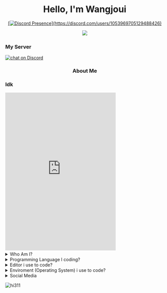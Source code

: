 <h1 align="center">Hello, I'm Wangjoui</h1>
<div align="center">
<a href="https://discord.com/users/1053969705129488426">


[![Discord Presence](https://lanyard-profile-readme.vercel.app/api/1053969705129488426?theme=light&bg=809ecf&animated=false&hideDiscrim=true&borderRadius=30px&idleMessage=Look%20at%20this,%20a%20cute%20cat!)](https://discord.com/users/1053969705129488426)

<a href="https://git.io/typing-svg"><img src="https://readme-typing-svg.demolab.com?font=Fira+Code&weight=405&size=30&duration=6765&pause=995&color=F4F710&vCenter=true&width=1450&height=95&lines=Hi%2C+I'm+Wangjoui%2C+known+as+im.wangjoui+on+Discord%2C+known+as+Vuong+Trieu+Vy;I'm+currently+living+in+An+Giang%2C+Vietnam;I'm+really+like+to+code+and+play+simulator+game%2C+i+like+cat+too+!;And+i'm+is+newbie+progammer.">

</a>
</div>

 <h3 align="left">My Server</h3>
 <a href="https://discord.gg/bongocafe">
        <img src="https://img.shields.io/discord/1091637641105129474?logo=discord"
            alt="chat on Discord"></a>
            <h3 align="center">About Me</h3>
            <h3 align="left">Idk</h3>
            <iframe src="https://discord.com/widget?id=1091637641105129474&theme=dark" width="350" height="500" allowtransparency="true" frameborder="0" sandbox="allow-popups allow-popups-to-escape-sandbox allow-same-origin allow-scripts"></iframe>

<details><summary>Who Am I?</summary>
  <p>

  - 🇻🇳 | A newbie progammer from Vietnam
  - 🙎‍♂️ | I'm 14 Years Old
  - 🎮 | I Really like to code and play simulator game like American Truck Simulator, Euro Truck Simulator 2 and many many more, also i always like cat :3
</p>
</details>

<details><summary>Programming Language I coding?</summary>
<p>

  
- <img src="https://cdn.discordapp.com/emojis/1124886129498394684.png" alt="." width="16" height="16"/> [JavaScript (a bit pretty good)](https://javascript.com)
- <img src="https://raw.githubusercontent.com/brand-icons/brands/66a515d0afc1bdf9cd308a9ae8d85e1bd23a4d97/icons/color/python.svg" alt="." width="16" height="16"/> [Python (idk)](https://www.python.org/)
  
</p>
</details>

<details><summary>Editor i use to code?</summary>
<p>


- <img src="https://upload.wikimedia.org/wikipedia/commons/thumb/9/9a/Visual_Studio_Code_1.35_icon.svg/2048px-Visual_Studio_Code_1.35_icon.svg.png" alt="." width="16" height="16"/> [Visual Studio Code](https://code.visualstudio.com/)
- <img src="https://cdn.discordapp.com/emojis/1124895202625196114.png" alt="." width="16" height="16"/> [Replit](https://replit.com)

      
</p>
</details>

<details><summary>Enviroment (Operating System) i use to code?</summary>
<p>


- <img src="https://github.com/hii311/hii311/assets/133223016/362f2624-5fc3-4033-bfba-52b5767f32a5" alt="." width="16" height="16"/> [Windows 11](https://www.microsoft.com/vi-vn/windows/windows-11?r=1)
- <img src="https://github.com/hii311/hii311/assets/133223016/da3bc80c-43f8-4480-b11c-6964d84923a3" alt="." width="16" height="16"/> [iOS 14.2](https://www.apple.com/newsroom/2020/09/ios-14-is-available-today)


</p>
</details>

<details><summary>Social Media</summary>
<p>


- <img src="https://github.com/hii311/hii311/assets/133223016/c2609d8f-40e6-47a7-bf73-019b0104b98c" alt="." width="16" height="16"/> [Discord: BCF | Wangjoui#9421 (im.wangjoui)](https://discord.com/users/1053969705129488426)
- <img src="https://github.com/hii311/hii311/assets/133223016/58a4a263-0906-41ee-b201-5c4448f956c5" alt="." width="16" height="16"/> [Vương Vỹ Triều](https://facebook.com/profile.php?id=100071291825007)


  
</p>
</details>





<p align="left"> <img src="https://komarev.com/ghpvc/?username=hi311&label=Profile%20Views&color=7ecef3&style=flat" alt="hi311" /> </p>

